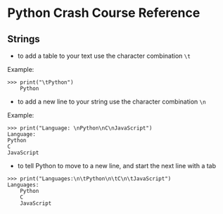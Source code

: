 # Python Crash Course Reference

## Strings
- to add a table to your text use the character combination `\t`

Example:
```
>>> print("\tPython")
	Python
```

- to add a new line to your string use the character combination `\n`

Example:
```
>>> print("Language: \nPython\nC\nJavaScript")
Language:
Python
C
JavaScript
```

- to tell Python to move to a new line, and start the next line with a tab

```
>>> print("Languages:\n\tPython\n\tC\n\tJavaScript")
Languages:
	Python
	C
	JavaScript
```
